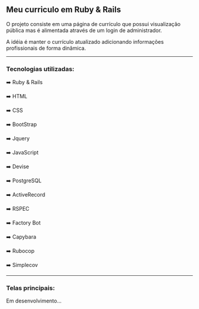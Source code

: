 ## Meu curriculo em Ruby & Rails


O projeto consiste em uma página de currículo que possui visualização pública mas é alimentada através de um login de administrador. 

A idéia é manter o currículo atualizado adicionando informações profissionais de forma dinâmica.

<hr>

### Tecnologias utilizadas:

➡️ Ruby & Rails

➡️ HTML

➡️ CSS

➡️ BootStrap

➡️ Jquery

➡️ JavaScript

➡️ Devise

➡️ PostgreSQL

➡️ ActiveRecord

➡️ RSPEC

➡️ Factory Bot

➡️ Capybara

➡️ Rubocop

➡️ Simplecov

<hr>

### Telas principais: 
Em desenvolvimento...
